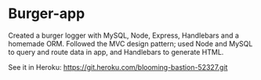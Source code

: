 # Burger-app
Created a burger logger with MySQL, Node, Express, Handlebars and a homemade ORM. Followed the MVC design pattern; used Node and MySQL to query and route data in app, and Handlebars to generate HTML.

See it in Heroku: https://git.heroku.com/blooming-bastion-52327.git
